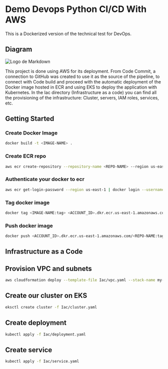 # Demo Devops Python CI/CD With AWS

This is a Dockerized version of the technical test for DevOps.

## Diagram

![Logo de Markdown](https://cicd-pic.s3.amazonaws.com/CICD-Devsu.JPG)

This project is done using AWS for its deployment. From Code Commit, a connection to GitHub was created to use it as the source of the pipeline, to connect with Code build and proceed with the automatic deployment of the Docker image hosted in ECR and using EKS to deploy the application with Kubernetes. In the Iac directory (Infrastructure as a code) you can find all the provisioning of the infrastructure: Cluster, servers, IAM roles, services, etc.


## Getting Started

### Create Docker Image

```bash
docker build -t <IMAGE-NAME> .
```
### Create ECR repo

```bash
aws ecr create-repository --repository-name <REPO-NAME> --region us-east-1
```

### Authenticate your docker to ecr

```bash
aws ecr get-login-password --region us-east-1 | docker login --username AWS --password-stdin <ACCOUNT_ID>.dkr.ecr.us-east-1.amazonaws.com
```

### Tag docker image

```bash
docker tag <IMAGE-NAME:tag> <ACCOUNT_ID>.dkr.ecr.us-east-1.amazonaws.com/<REPO-NAME:tag>
```

### Push docker image

```bash
docker push <ACCOUNT_ID>.dkr.ecr.us-east-1.amazonaws.com/<REPO-NAME:tag>
```


## Infrastructure as a Code

## Provision VPC and subnets
```bash
aws cloudformation deploy --template-file Iac/vpc.yaml --stack-name my-new-stack
```
## Create our cluster on EKS

```bash
eksctl create cluster -f Iac/cluster.yaml 
```

## Create deployment

```bash
kubectl apply -f Iac/deployment.yaml
```

## Create service

```bash
kubectl apply -f Iac/service.yaml
```







